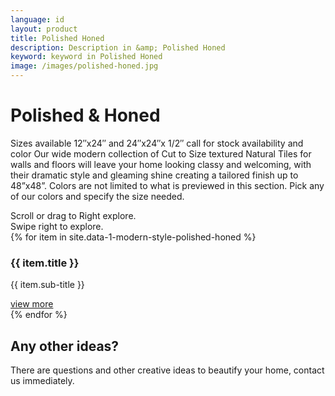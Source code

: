 ```yaml
---
language: id
layout: product
title: Polished Honed
description: Description in &amp; Polished Honed
keyword: keyword in Polished Honed
image: /images/polished-honed.jpg
---
```

<div class="site-intro">
    <h1>
        Polished & Honed
    </h1>
    <p>Sizes available 12″x24″ and 24″x24″x 1/2″ call for stock availability and color Our wide modern collection of Cut to Size textured Natural Tiles
for walls and floors will leave your home looking classy and welcoming, with their dramatic style and gleaming shine creating a tailored finish up to 48”x48”. Colors are not limited to what is previewed in this section. Pick any of our colors and specify
the size needed.</p>
</div>
<div class="action-hint quick">Scroll or drag to Right explore.</div>
<div class="action-hint-for-touch">Swipe right to explore.</div>
<!-- Swiper -->
<div class="swiper-container" id="main">
    <div class="swiper-wrapper">
    	{% for item in site.data-1-modern-style-polished-honed %}
        <div class="swiper-slide type-1">
			<div class="whole item" id="work-11" style="background-image: url({{ item.image }});">
			    <div class="work-caption">
			        <h3>{{ item.title }}</h3>
			        <p class="work-client">{{ item.sub-title }}</p>
			    </div>
			    <a href="{{ item.url }}">view more</a>
			</div>
		</div>
        {% endfor %}
</div>
<div id="call-to-action">
    <h2>Any other ideas?</h2>
    <p>There are questions and other creative ideas to beautify your home, contact us immediately.</p>
</div>
